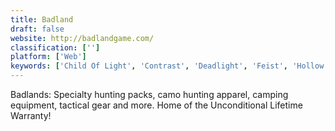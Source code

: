 ```yaml
---
title: Badland
draft: false 
website: http://badlandgame.com/
classification: ['']
platform: ['Web']
keywords: ['Child Of Light', 'Contrast', 'Deadlight', 'Feist', 'Hollow Knight', 'Insanely Twisted Shadow Planet', 'Jetpack Joyride', 'Ninja Training', 'SnapShot', 'Super Meat Boy', 'UglifyJS', 'World of Goo']
---
```

Badlands: Specialty hunting packs, camo hunting apparel, camping equipment, 
tactical gear and more. Home of the Unconditional Lifetime Warranty!